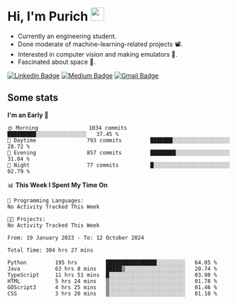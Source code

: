 <h1 align="left">Hi, I'm Purich
<img src="https://media.giphy.com/media/hvRJCLFzcasrR4ia7z/giphy.gif" width="30px"/></h1>

* Currently an engineering student.
* Done moderate of machine-learning-related projects :film_projector:.
* Interested in computer vision and making emulators :space_invader:.
* Fascinated about space :milky_way:.

[![Linkedin Badge](https://img.shields.io/badge/-Purich-blue?style=flat-square&logo=Linkedin&logoColor=white&link=https://www.linkedin.com/in/purich-siritip-16b3b3255/)](https://www.linkedin.com/in/purich-siritip-16b3b3255) [![Medium Badge](https://img.shields.io/badge/-@purich-gray?style=flat-square&labelColor=000000&logo=Medium&link=https://medium.com/@phuritsiritip)](https://medium.com/@phuritsiritip)
[![Gmail Badge](https://img.shields.io/badge/-mark.phurit@gmail.com-c14438?style=flat-square&logo=Gmail&logoColor=white&link=mailto:mark.phurit@gmail.com)](mailto:mark.phurit@gmail.com)

## Some stats

  
  <!--START_SECTION:waka-->
**I'm an Early 🐤** 

```text
🌞 Morning                1034 commits        █████████░░░░░░░░░░░░░░░░   37.45 % 
🌆 Daytime                793 commits         ███████░░░░░░░░░░░░░░░░░░   28.72 % 
🌃 Evening                857 commits         ████████░░░░░░░░░░░░░░░░░   31.04 % 
🌙 Night                  77 commits          █░░░░░░░░░░░░░░░░░░░░░░░░   02.79 % 
```


📊 **This Week I Spent My Time On** 

```text
💬 Programming Languages: 
No Activity Tracked This Week

🐱‍💻 Projects: 
No Activity Tracked This Week
```


<!--END_SECTION:waka-->

  <!--START_SECTION:waka-simple-->

```text
From: 19 January 2023 - To: 12 October 2024

Total Time: 304 hrs 27 mins

Python         195 hrs         ████████████████░░░░░░░░░   64.05 %
Java           63 hrs 8 mins   █████▒░░░░░░░░░░░░░░░░░░░   20.74 %
TypeScript     11 hrs 51 mins  █░░░░░░░░░░░░░░░░░░░░░░░░   03.90 %
HTML           5 hrs 24 mins   ▒░░░░░░░░░░░░░░░░░░░░░░░░   01.78 %
GDScript3      4 hrs 25 mins   ▒░░░░░░░░░░░░░░░░░░░░░░░░   01.46 %
CSS            3 hrs 20 mins   ▒░░░░░░░░░░░░░░░░░░░░░░░░   01.10 %
```

<!--END_SECTION:waka-simple-->

  <!--![Anurag's GitHub stats](https://github-readme-stats.vercel.app/api?username=vikimark&show_icons=true&theme=gruvbox_light)-->
  
<!--
**vikimark/vikimark** is a ✨ _special_ ✨ repository because its `README.md` (this file) appears on your GitHub profile.

Here are some ideas to get you started:

- 🔭 I’m currently working on ...
- 🌱 I’m currently learning ...
- 👯 I’m looking to collaborate on ...
- 🤔 I’m looking for help with ...
- 💬 Ask me about ...
- 📫 How to reach me: ...
- 😄 Pronouns: ...
- ⚡ Fun fact: ...
-->
